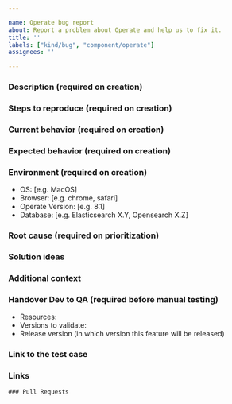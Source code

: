 ```yaml
---

name: Operate bug report
about: Report a problem about Operate and help us to fix it.
title: ''
labels: ["kind/bug", "component/operate"]
assignees: ''

---
```


### Description (required on creation)

<!-- A clear and concise description of what the problem/bug is about and what is the current behavior. -->

### Steps to reproduce (required on creation)

<!-- Make a list of steps here -->

### Current behavior (required on creation)

<!-- Describe the erroneous behavior after the reproduction steps are applied. Attach screenshots, a screen recording, or other files that can help. -->

### Expected behavior (required on creation)

<!-- In comparison to the current behavior, describe what should happen instead for the product to work correctly -->

### Environment (required on creation)

<!-- Please provide details about the environment you were in when the problem occurred. -->
- OS: [e.g. MacOS]
- Browser: [e.g. chrome, safari]
- Operate Version: [e.g. 8.1]
- Database: [e.g. Elasticsearch X.Y, Opensearch X.Z]

### Root cause (required on prioritization)

### Solution ideas

### Additional context

<!-- Please add any other context about the problem. Here you can also provide us some data that you used while the bug happen like **json** file or specific **BPMN**. -->

### Handover Dev to QA (required before manual testing)

<!-- To be filled out by the implementation DRI so that the QA tester can efficiently test the feature -->
- Resources:
  <!-- e.g. BPMN/DMN models, documentation, REST API endpoints + example payload, example projects, etc-->
- Versions to validate:
  <!-- Share the versions of components that contain the implemented change; include versions of dependencies as necessary; in case of Docker images, add the concrete image names and tags, e.g. camunda/operate:8.7.0-alpha1 -->
- Release version (in which version this feature will be released)
  <!-- Add here -->

### Link to the test case

<!-- please add test case link for this bug if there is any if not after testing QA will  create a test case for it and add it here. -->

### Links

<!--
- Link to JIRA support case
-->

```[tasklist]
### Pull Requests
```

